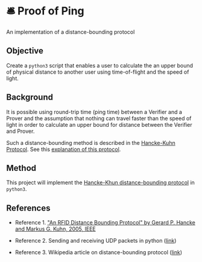 <!DOCTYPE html>
<meta charset="utf-8">

# 🛎 Proof of Ping

An implementation of a distance-bounding protocol

## Objective

Create a `python3` script that enables a user to calculate the an upper bound of physical distance to another user using time-of-flight and the speed of light.

## Background

It is possible using round-trip time (ping time) between a Verifier and a Prover and the assumption that nothing can travel faster than the speed of light in order to calculate an upper bound for distance between the Verifier and Prover.

Such a distance-bounding method is described in the [Hancke-Kuhn Protocol][hancke_2005_dbp]. See this [explanation of this protocol](http://reboil.com/blog/0020190814T004315Z..hancke-kuhn_dbp.html).


## Method

This project will implement the [Hancke-Khun distance-bounding protocol][hancke_2005_dbp] in `python3`.


## References

* Reference 1. ["An RFID Distance Bounding Protocol" by Gerard P. Hancke and Markus G. Kuhn, 2005, IEEE][hancke_2005_dbp]

* Reference 2. Sending and receiving UDP packets in python ([link][eforbes_20170415_udppython])

* Reference 3. Wikipedia article on distance-bounding protocol ([link][wp_2019_dbp])


[hancke_2005_dbp]: https://web.archive.org/web/20170810181543/http://www.cl.cam.ac.uk/~mgk25/sc2005-distance.pdf

[eforbes_20170415_udppython]: https://tutorialedge.net/python/udp-client-server-python/

[wp_2019_dbp]: https://en.wikipedia.org/wiki/Distance-bounding_protocol

[bipm_2006_si]: https://web.archive.org/web/20190810173159/https://www.bipm.org/utils/common/pdf/si_brochure_8_en.pdf

[wp_2019_bdf]: https://en.wikibooks.org/wiki/Statistics/Distributions/Binomial

